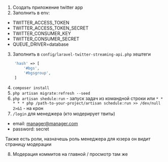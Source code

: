 1) Создать приложение twitter app
2) Заполнить в env:

* TWITTER_ACCESS_TOKEN
* TWITTER_ACCESS_TOKEN_SECRET
* TWITTER_CONSUMER_KEY
* TWITTER_CONSUMER_SECRET
* QUEUE_DRIVER=database

3) Заполнить в `config/laravel-twitter-streaming-api.php` хештеги
```php
    'hash' => [
        '#bgs',
        '#bgsgroup',
    ]
```

4) `composer install`
5) `php artisan migrate:refresh --seed`
6) `php artisan shedule:run` - запуск задач из командной строки или `* * * * * php /path-to-your-project/artisan schedule:run >> /dev/null 2>&1` - на крон
7) `/login` для менеджера (кто модерирует твиты)

* email: manager@manager.com
* password: secret

Также есть роли, назначешь роль менеджера для юзера он видит страницу модерации

8) Модерация коммитов на главной / просмотр там же